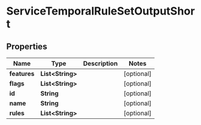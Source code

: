 

# ServiceTemporalRuleSetOutputShort

## Properties

Name | Type | Description | Notes
------------ | ------------- | ------------- | -------------
**features** | **List&lt;String&gt;** |  |  [optional]
**flags** | **List&lt;String&gt;** |  |  [optional]
**id** | **String** |  |  [optional]
**name** | **String** |  |  [optional]
**rules** | **List&lt;String&gt;** |  |  [optional]




